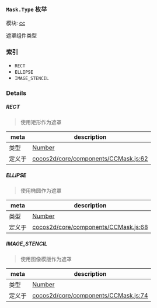### `Mask.Type` 枚举



模块: [cc](../modules/cc.md)


遮罩组件类型


### 索引
  - `RECT`
  - `ELLIPSE`
  - `IMAGE_STENCIL`

### Details


##### RECT

> 使用矩形作为遮罩

| meta | description |
|------|-------------|
| 类型 | <a href="https://developer.mozilla.org/en/JavaScript/Reference/Global_Objects/Number" class="crosslink external" target="_blank">Number</a> |
| 定义于 | [cocos2d/core/components/CCMask.js:62](https://github.com/cocos-creator/engine/blob/ca662e1d8c009e4c070be6fb12c55967f9cdd6f6/cocos2d/core/components/CCMask.js#L62) |



##### ELLIPSE

> 使用椭圆作为遮罩

| meta | description |
|------|-------------|
| 类型 | <a href="https://developer.mozilla.org/en/JavaScript/Reference/Global_Objects/Number" class="crosslink external" target="_blank">Number</a> |
| 定义于 | [cocos2d/core/components/CCMask.js:68](https://github.com/cocos-creator/engine/blob/ca662e1d8c009e4c070be6fb12c55967f9cdd6f6/cocos2d/core/components/CCMask.js#L68) |



##### IMAGE_STENCIL

> 使用图像模版作为遮罩

| meta | description |
|------|-------------|
| 类型 | <a href="https://developer.mozilla.org/en/JavaScript/Reference/Global_Objects/Number" class="crosslink external" target="_blank">Number</a> |
| 定义于 | [cocos2d/core/components/CCMask.js:74](https://github.com/cocos-creator/engine/blob/ca662e1d8c009e4c070be6fb12c55967f9cdd6f6/cocos2d/core/components/CCMask.js#L74) |


